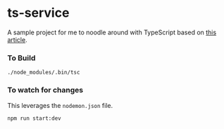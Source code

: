 # ts-service
A sample project for me to noodle around with TypeScript based on [this article](https://medium.com/@VincentSchoener/development-with-docker-and-typescript-75956e1af4ca).

### To Build
```
./node_modules/.bin/tsc
```

### To watch for changes
This leverages the `nodemon.json` file.
```
npm run start:dev
```